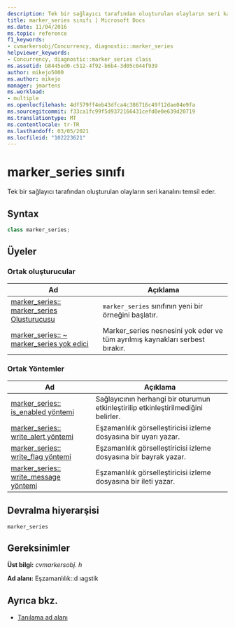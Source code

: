 ```yaml
---
description: Tek bir sağlayıcı tarafından oluşturulan olayların seri kanalını temsil eder.
title: marker_series sınıfı | Microsoft Docs
ms.date: 11/04/2016
ms.topic: reference
f1_keywords:
- cvmarkersobj/Concurrency, diagnostic::marker_series
helpviewer_keywords:
- Concurrency, diagnostic::marker_series class
ms.assetid: b8445ed0-c512-4f92-b6b4-3d05c044f939
author: mikejo5000
ms.author: mikejo
manager: jmartens
ms.workload:
- multiple
ms.openlocfilehash: 4df579ff4eb43dfca4c386716c49f12dae04e9fa
ms.sourcegitcommit: f33ca1fc99f5d9372166431cefd0e0e639d20719
ms.translationtype: MT
ms.contentlocale: tr-TR
ms.lasthandoff: 03/05/2021
ms.locfileid: "102223621"
---
```

# <a name="marker_series-class"></a>marker_series sınıfı
Tek bir sağlayıcı tarafından oluşturulan olayların seri kanalını temsil eder.

## <a name="syntax"></a>Syntax

```cpp
class marker_series;
```

## <a name="members"></a>Üyeler

### <a name="public-constructors"></a>Ortak oluşturucular

|Ad|Açıklama|
|----------|-----------------|
|[marker_series:: marker_series Oluşturucusu](../profiling/marker-series-marker-series-constructor.md)|`marker_series` sınıfının yeni bir örneğini başlatır.|
|[marker_series:: ~ marker_series yok edici](../profiling/marker-series-tilde-marker-series-destructor.md)|Marker_series nesnesini yok eder ve tüm ayrılmış kaynakları serbest bırakır.|

### <a name="public-methods"></a>Ortak Yöntemler

|Ad|Açıklama|
|----------|-----------------|
|[marker_series:: is_enabled yöntemi](../profiling/marker-series-is-enabled-method.md)|Sağlayıcının herhangi bir oturumun etkinleştirilip etkinleştirilmediğini belirler.|
|[marker_series:: write_alert yöntemi](../profiling/marker-series-write-alert-method.md)|Eşzamanlılık görselleştiricisi izleme dosyasına bir uyarı yazar.|
|[marker_series:: write_flag yöntemi](../profiling/marker-series-write-flag-method.md)|Eşzamanlılık görselleştiricisi izleme dosyasına bir bayrak yazar.|
|[marker_series:: write_message yöntemi](../profiling/marker-series-write-message-method.md)|Eşzamanlılık görselleştiricisi izleme dosyasına bir ileti yazar.|

## <a name="inheritance-hierarchy"></a>Devralma hiyerarşisi
 `marker_series`

## <a name="requirements"></a>Gereksinimler
 **Üst bilgi:** *cvmarkersobj. h*

 **Ad alanı:** Eşzamanlılık::d ıagstik

## <a name="see-also"></a>Ayrıca bkz.
- [Tanılama ad alanı](../profiling/diagnostic-namespace.md)
